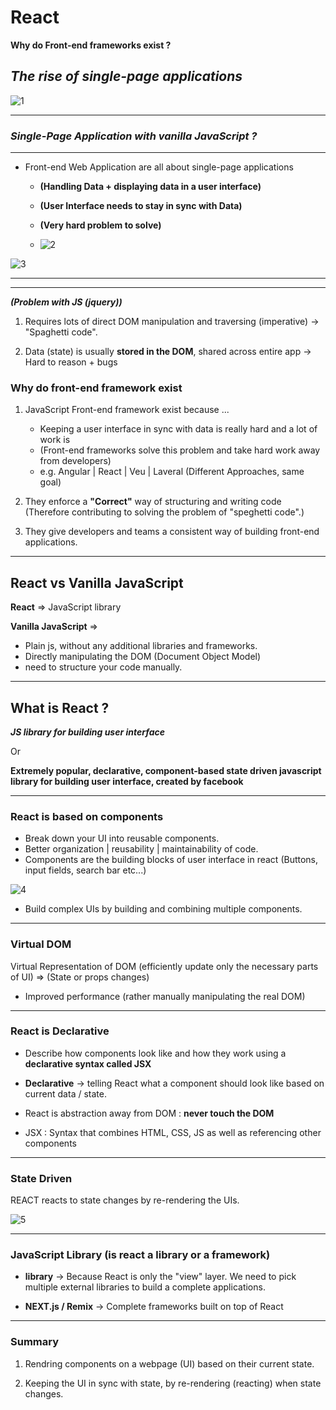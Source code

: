 # React

**Why do Front-end frameworks exist ?**

## **_The rise of single-page applications_**

![1](https://github.com/Nikhil235/Learn_React/assets/38100361/f3bce77a-3432-4382-b0ef-e9b4c55584fd)

---

### **_Single-Page Application with vanilla JavaScript ?_**

---

- Front-end Web Application are all about single-page applications

  - **(Handling Data + displaying data in a user interface)**
  - **(User Interface needs to stay in sync with Data)**
  - **(Very hard problem to solve)**

  - ![2](https://github.com/Nikhil235/Learn_React/assets/38100361/5f82893b-afad-45f4-bdff-583fe21466dc)

![3](https://github.com/Nikhil235/Learn_React/assets/38100361/11b5f2a1-6338-4db4-b5bd-b316957fd1c2)

---

---

**_(Problem with JS (jquery))_**

1. Requires lots of direct DOM manipulation and traversing (imperative) -> "Spaghetti code".

2. Data (state) is usually **stored in the DOM**, shared across entire app -> Hard to reason + bugs

### **Why do front-end framework exist**

1. JavaScript Front-end framework exist because ...

   - Keeping a user interface in sync with data is really hard and a lot of work is
   - (Front-end frameworks solve this problem and take hard work away from developers)
   - e.g. Angular | React | Veu | Laveral (Different Approaches, same goal)

2. They enforce a **"Correct"** way of structuring and writing code (Therefore contributing to solving the problem of "speghetti code".)

3. They give developers and teams a consistent way of building front-end applications.

---

## React vs Vanilla JavaScript

**React** => JavaScript library

**Vanilla JavaScript** =>

- Plain js, without any additional libraries and frameworks.
- Directly manipulating the DOM (Document Object Model)
- need to structure your code manually.

---

## What is React ?

**_JS library for building user interface_**

Or

**Extremely popular, declarative, component-based state driven javascript library for building user interface, created by facebook**

---

### React is based on components

- Break down your UI into reusable components.
- Better organization | reusability | maintainability of code.
- Components are the building blocks of user interface in react
  (Buttons, input fields, search bar etc...)

![4](https://github.com/Nikhil235/Learn_React/assets/38100361/8347f863-715d-4e28-bddf-9551203a43cb)

- Build complex UIs by building and combining multiple components.

---

### Virtual DOM

Virtual Representation of DOM (efficiently update only the necessary parts of UI) => (State or props changes)

- Improved performance (rather manually manipulating the real DOM)

---

### React is Declarative

- Describe how components look like and how they work using a **declarative syntax called JSX**

- **Declarative** -> telling React what a component should look like based on current data / state.

- React is abstraction away from DOM : **never touch the DOM**

- JSX : Syntax that combines HTML, CSS, JS as well as referencing other components

---

### State Driven

REACT reacts to state changes by re-rendering the UIs.

![5](https://github.com/Nikhil235/Learn_React/assets/38100361/02beb8cb-a03b-4741-9fc6-e3e61a79df33)

---

### JavaScript **Library** (is react a library or a framework)

- **library** -> Because React is only the "view" layer. We need to pick multiple external libraries to build a complete applications.

- **NEXT.js / Remix** -> Complete frameworks built on top of React

---

### Summary

1. Rendring components on a webpage (UI) based on their current state.

2. Keeping the UI in sync with state, by re-rendering (reacting) when state changes.
